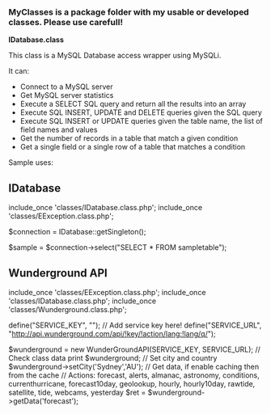 <h3>MyClasses is a package folder with my usable or developed classes. Please use carefull!</h3>

<b>IDatabase.class</b>

This class is a MySQL Database access wrapper using MySQLi.

It can:
- Connect to a MySQL server
- Get MySQL server statistics
- Execute a SELECT SQL query and return all the results into an array
- Execute SQL INSERT, UPDATE and DELETE queries given the SQL query
- Execute SQL INSERT or UPDATE queries given the table name, the list of field names and values
- Get the number of records in a table that match a given condition
- Get a single field or a single row of a table that matches a condition

Sample uses:

IDatabase
---------

include_once 'classes/IDatabase.class.php';
include_once 'classes/EException.class.php';

 $connection = IDatabase::getSingleton();

 $sample = $connection->select("SELECT * FROM sampletable");

Wunderground API
----------------

include_once 'classes/EException.class.php'; 
include_once 'classes/IDatabase.class.php'; 
include_once 'classes/Wunderground.class.php'; 

define("SERVICE_KEY", ""); // Add service key here! 
define("SERVICE_URL", "http://api.wunderground.com/api/!key/!action/lang:!lang/q/"); 

$wunderground = new WunderGroundAPI(SERVICE_KEY, SERVICE_URL); 
// Check class data 
print $wunderground; 
// Set city and country 
$wunderground->setCity('Sydney','AU'); 
// Get data, if enable caching then from the cache 
// Actions: forecast, alerts, almanac, astronomy, conditions, currenthurricane, forecast10day, geolookup, hourly, hourly10day, rawtide, satellite, tide, webcams, yesterday
$ret = $wunderground->getData('forecast'); 

